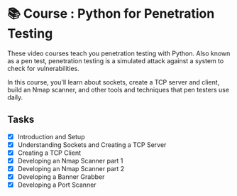 # 📚 Course : Python for Penetration Testing

These video courses teach you penetration testing with Python. Also known as a pen test, penetration testing is a simulated attack against a system to check for vulnerabilities.

In this course, you'll learn about sockets, create a TCP server and client, build an Nmap scanner, and other tools and techniques that pen testers use daily.
## Tasks
 - [x] Introduction and Setup
 - [x] Understanding Sockets and Creating a TCP Server
 - [x] Creating a TCP Client
 - [x] Developing an Nmap Scanner part 1
 - [x] Developing an Nmap Scanner part 2
 - [x] Developing a Banner Grabber
 - [x] Developing a Port Scanner